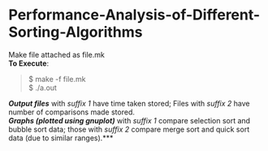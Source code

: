 # Performance-Analysis-of-Different-Sorting-Algorithms
Make file attached as file.mk \
**To Execute**: 
>$ make -f file.mk \
$ ./a.out 


***Output files*** with *suffix 1* have time taken stored; Files with *suffix 2* have number of comparisons made stored. \
***Graphs (plotted using gnuplot)*** with *suffix 1* compare selection sort and bubble sort data; those with *suffix 2* compare merge sort and quick sort data (due to similar ranges).***

